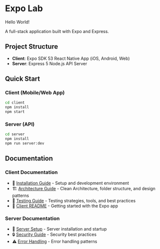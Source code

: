 # Expo Lab

Hello World!

A full-stack application built with Expo and Express.

## Project Structure

- **Client**: Expo SDK 53 React Native App (iOS, Android, Web)
- **Server**: Express 5 Node.js API Server

## Quick Start

### Client (Mobile/Web App)
```bash
cd client
npm install
npm start
```

### Server (API)
```bash
cd server
npm install
npm run server:dev
```

## Documentation

### Client Documentation
- 📱 [Installation Guide](./client/docs/INSTALLATION.md) - Setup and development environment
- 🏗️ [Architecture Guide](./client/docs/ARCHITECTURE.md) - Clean Architecture, folder structure, and design patterns
- 🧪 [Testing Guide](./client/docs/TESTING.md) - Testing strategies, tools, and best practices
- 📖 [Client README](./client/docs/README-client.md) - Getting started with the Expo app

### Server Documentation
- 🚀 [Server Setup](./server/docs/SERVER_START.md) - Server installation and startup
- 🔒 [Security Guide](./server/docs/SECURITY.md) - Security best practices
- ⚠️ [Error Handling](./server/docs/ERROR_HANDLING.md) - Error handling patterns

